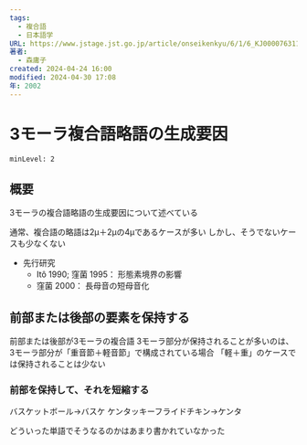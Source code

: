 ```yaml
---
tags:
  - 複合語
  - 日本語学
URL: https://www.jstage.jst.go.jp/article/onseikenkyu/6/1/6_KJ00007631162/_pdf/-char/ja
著者:
  - 森庸子
created: 2024-04-24 16:00
modified: 2024-04-30 17:08
年: 2002
---
```


# 3モーラ複合語略語の生成要因

```table-of-contents
minLevel: 2
```

## 概要

3モーラの複合語略語の生成要因について述べている

通常、複合語の略語は2μ＋2μの4μであるケースが多い
しかし、そうでないケースも少なくない

- 先行研究
    - Itô 1990; 窪菌 1995： 形態素境界の影響
    - 窪菌 2000： 長母音の短母音化

## 前部または後部の要素を保持する

前部または後部が3モーラの複合語
3モーラ部分が保持されることが多いのは、3モーラ部分が「重音節＋軽音節」で構成されている場合
「軽＋重」のケースでは保持されることは少ない

### 前部を保持して、それを短縮する

バスケットボール→バスケ
ケンタッキーフライドチキン→ケンタ

どういった単語でそうなるのかはあまり書かれていなかった
